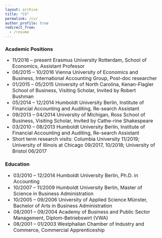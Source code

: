 ```yaml
---
layout: archive
title: "CV"
permalink: /cv/
author_profile: true
redirect_from:
  - /resume
---
```


<h3>Academic Positions </h3>

<font size="3"> <ul>
  <li>11/2016 – present     Erasmus University Rotterdam, School of Economics, Assistant Professor   </li>  
  <li>06/2015 – 10/2016     Vienna University of Economics and Business, International Accounting Group, Post-doc researcher  </li> 
  <li>01/2015 – 05/2015     University of North Carolina, Kenan-Flagler School of Business, Visiting Scholar, Invited by Robert Bushman  </li> 
  <li>05/2014 – 12/2014     Humboldt University Berlin, Institute of Financial Accounting and Auditing, Re-search Assistant  </li> 
  <li>09/2013 – 04/2014     University of Michigan, Ross School of Business, Visiting Scholar, Invited by Cathe-rine Shakespeare   </li> 
  <li>03/2010 – 08/2013     Humboldt University Berlin, Institute of Financial Accounting and Auditing, Re-search Assistant  </li> 
  <li>Short term research visits: Columbia University 11/2019; University of Illinois at Chicago 09/2017, 10/2018; University of Bristol 06/2017  </li> 
</ul> </font> 

<h3>Education</h3>
<font size="3"> <ul>
  <li>03/2010 – 12/2014     Humboldt University Berlin, Ph.D. in Accounting</li>  
  <li>10/2007 – 11/2009     Humboldt University Berlin, Master of Science in Business Administration</li>  
  <li>10/2005 – 09/2006     University of Applied Science Münster, Bachelor of Arts in Business Administration </li>  
  <li>08/2001 – 09/2004     Academy of Business and Public Sector Management, Diplom-Betriebswirt (VWA)  </li>  
  <li>08/2001 – 01/2003     Westphalian Chamber of Industry and Commerce, Commercial Apprenticeship </li>  
</ul> </font> 
